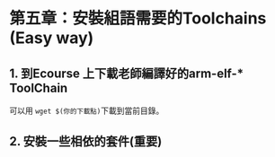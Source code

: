 # 第五章：安裝組語需要的Toolchains (Easy way)
## 1. 到Ecourse 上下載老師編譯好的arm-elf-* ToolChain
可以用 ```wget $(你的下載點)```下載到當前目錄。
## 2. 安裝一些相依的套件(重要)



